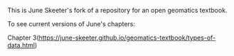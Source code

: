 This is June Skeeter's fork of a repository for an open geomatics textbook.

To see current versions of June's chapters:

Chapter 3(https://june-skeeter.github.io/geomatics-textbook/types-of-data.html)
